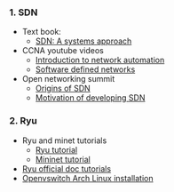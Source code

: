 
### 1. SDN
- Text book: 
	- [SDN: A systems approach](https://sdn.systemsapproach.org/index.html)
- CCNA youtube videos
	- [Introduction to network automation](https://www.youtube.com/watch?v=4tsBgMCPVuc&list=PLxbwE86jKRgMpuZuLBivzlM8s2Dk5lXBQ&index=119)
	- [Software defined networks](https://www.youtube.com/watch?v=4tsBgMCPVuc&list=PLxbwE86jKRgMpuZuLBivzlM8s2Dk5lXBQ&index=119)
- Open networking summit
	- [Origins of SDN](https://www.youtube.com/watch?v=4Cb91JT-Xb4)
	- [Motivation of developing SDN](https://www.youtube.com/watch?v=YHeyuD89n1Y) 

### 2. Ryu
- Ryu and minet tutorials
	- [Ryu tutorial](https://github.com/scc365/tutorial-ryu?tab=readme-ov-file#links)
	- [Mininet tutorial](https://github.com/scc365/tutorial-mininet)
- [Ryu official doc tutorials](https://ryu.readthedocs.io/en/latest/writing_ryu_app.html)
- [Openvswitch Arch Linux installation](https://wiki.archlinux.org/title/Open_vSwitch)
